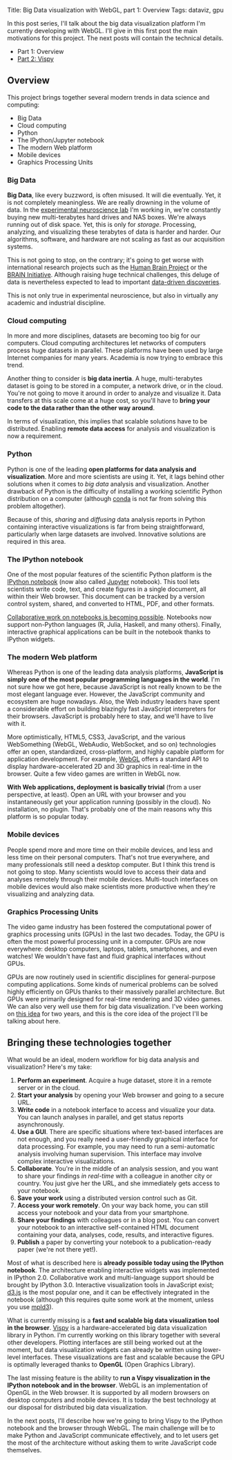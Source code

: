 Title: Big Data visualization with WebGL, part 1: Overview
Tags: dataviz, gpu

In this post series, I'll talk about the big data visualization platform I'm currently developing with WebGL. I'll give in this first post the main motivations for this project. The next posts will contain the technical details.

<!-- PELICAN_END_SUMMARY -->

* Part 1: Overview
* [Part 2: Vispy]({filename}2014-12-11-big-data-visualization-webgl-part2.md)

## Overview

This project brings together several modern trends in data science and computing:

* Big Data
* Cloud computing
* Python
* The IPython/Jupyter notebook
* The modern Web platform
* Mobile devices
* Graphics Processing Units

### Big Data

**Big Data**, like every buzzword, is often misused. It will die eventually. Yet, it is not completely meaningless. We are really drowning in the volume of data. In the [experimental neuroscience lab](http://www.ucl.ac.uk/cortexlab) I'm working in, we're constantly buying new multi-terabytes hard drives and NAS boxes. We're always running out of disk space. Yet, this is only for *storage*. Processing, analyzing, and visualizing these terabytes of data is harder and harder. Our algorithms, software, and hardware are not scaling as fast as our acquisition systems.

This is not going to stop, on the contrary; it's going to get worse with international research projects such as the [Human Brain Project](https://www.humanbrainproject.eu/) or the [BRAIN Initiative](http://www.whitehouse.gov/share/brain-initiative). Although raising huge technical challenges, this deluge of data is nevertheless expected to lead to important [data-driven discoveries](http://www.moore.org/programs/science/data-driven-discovery).

This is not only true in experimental neuroscience, but also in virtually any academic and industrial discipline.


### Cloud computing

In more and more disciplines, datasets are becoming too big for our computers. Cloud computing architectures let networks of computers process huge datasets in parallel. These platforms have been used by large Internet companies for many years. Academia is now trying to embrace this trend.

Another thing to consider is **big data inertia**. A huge, multi-terabytes dataset is going to be stored in a computer, a network drive, or in the cloud. You're not going to move it around in order to analyze and visualize it. Data transfers at this scale come at a huge cost, so you'll have to **bring your code to the data rather than the other way around**.

In terms of visualization, this implies that scalable solutions have to be distributed. Enabling **remote data access** for analysis and visualization is now a requirement.


### Python

Python is one of the leading **open platforms for data analysis and visualization**. More and more scientists are using it. Yet, it lags behind other solutions when it comes to *big data* analysis and visualization. Another drawback of Python is the difficulty of installing a working scientific Python distribution on a computer (although [conda](http://conda.pydata.org/) is not far from solving this problem altogether).

Because of this, *sharing* and *diffusing* data analysis reports in Python containing interactive visualizations is far from being straightforward, particularly when large datasets are involved. Innovative solutions are required in this area.


### The IPython notebook

One of the most popular features of the scientific Python platform is the [IPython notebook](http://ipython.org/notebook.html) (now also called [Jupyter](https://speakerdeck.com/fperez/project-jupyter) notebook). This tool lets scientists write code, text, and create figures in a single document, all within their Web browser. This document can be tracked by a version control system, shared, and converted to HTML, PDF, and other formats.

[Collaborative work on notebooks is becoming possible](https://colaboratory.jupyter.org). Notebooks now support non-Python languages (R, Julia, Haskell, and many others). Finally, interactive graphical applications can be built in the notebook thanks to IPython widgets.


### The modern Web platform

Whereas Python is one of the leading data analysis platforms, **JavaScript is simply one of the most popular programming languages in the world**. I'm not sure how we got here, because JavaScript is not really known to be the most elegant language ever. However, the JavaScript community and ecosystem are huge nowadays. Also, the Web industry leaders have spent a considerable effort on building blazingly fast JavaScript interpreters for their browsers. JavaScript is probably here to stay, and we'll have to live with it.

More optimistically, HTML5, CSS3, JavaScript, and the various WebSomething (WebGL, WebAudio, WebSocket, and so on) technologies offer an open, standardized, cross-platform, and highly capable platform for application development. For example, [WebGL](http://www.chromeexperiments.com/webgl/) offers a standard API to display hardware-accelerated 2D and 3D graphics in real-time in the browser. Quite a few video games are written in WebGL now.

**With Web applications, deployment is basically trivial** (from a user perspective, at least). Open an URL with your browser and you instantaneously get your application running (possibly in the cloud). No installation, no plugin. That's probably one of the main reasons why this platform is so popular today.


### Mobile devices

People spend more and more time on their mobile devices, and less and less time on their personal computers. That's not true everywhere, and many professionals still need a desktop computer. But I think this trend is not going to stop. Many scientists would love to access their data and analyses remotely through their mobile devices. Multi-touch interfaces on mobile devices would also make scientists more productive when they're visualizing and analyzing data.


### Graphics Processing Units

The video game industry has been fostered the computational power of graphics processing units (GPUs) in the last two decades. Today, the GPU is often the most powerful processing unit in a computer. GPUs are now everywhere: desktop computers, laptops, tablets, smartphones, and even watches! We wouldn't have fast and fluid graphical interfaces without GPUs.

GPUs are now routinely used in scientific disciplines for general-purpose computing applications. Some kinds of numerical problems can be solved highly efficiently on GPUs thanks to their massively parallel architecture. But GPUs were primarily designed for real-time rendering and 3D video games. We can also very well use them for big data visualization. I've been working on [this idea](http://journal.frontiersin.org/Journal/10.3389/fninf.2013.00036/full) for two years, and this is the core idea of the project I'll be talking about here.


## Bringing these technologies together

What would be an ideal, modern workflow for big data analysis and visualization? Here's my take:

1. **Perform an experiment**. Acquire a huge dataset, store it in a remote server or in the cloud.
2. **Start your analysis** by opening your Web browser and going to a secure URL.
3. **Write code** in a notebook interface to access and visualize your data. You can launch analyses in parallel, and get status reports asynchronously.
4. **Use a GUI**. There are specific situations where text-based interfaces are not enough, and you really need a user-friendly graphical interface for data processing. For example, you may need to run a semi-automatic analysis involving human supervision. This interface may involve complex interactive visualizations.
5. **Collaborate**. You're in the middle of an analysis session, and you want to share your findings *in real-time* with a colleague in another city or country. You just give her the URL, and she immediately gets access to your notebook.
6. **Save your work** using a distributed version control such as Git.
7. **Access your work remotely**. On your way back home, you can still access your notebook and your data from your smartphone.
8. **Share your findings** with colleagues or in a blog post. You can convert your notebook to an interactive self-contained HTML document containing your data, analyses, code, results, and interactive figures.
9. **Publish** a paper by converting your notebook to a publication-ready paper (we're not there yet!).

Most of what is described here is **already possible today using the IPython notebook**. The architecture enabling interactive widgets was implemented in IPython 2.0. Collaborative work and multi-language support should be brought by IPython 3.0. Interactive visualization tools in JavaScript exist; [d3.js](http://d3js.org) is the most popular one, and it can be effectively integrated in the notebook (although this requires quite some work at the moment, unless you use [mpld3](http://mpld3.github.io/)).

What is currently missing is a **fast and scalable big data visualization tool in the browser**. [Vispy](http://vispy.org) is a hardware-accelerated big data visualization library in Python. I'm currently working on this library together with several other developers. Plotting interfaces are still being worked out at the moment, but data visualization widgets can already be written using lower-level interfaces. These visualizations are fast and scalable because the GPU is optimally leveraged thanks to **OpenGL** (Open Graphics Library).

The last missing feature is the ability to **run a Vispy visualization in the IPython notebook and in the browser**. WebGL is an implementation of OpenGL in the Web browser. It is supported by all modern browsers on desktop computers and mobile devices. It is today the best technology at our disposal for distributed big data visualization.

In the next posts, I'll describe how we're going to bring Vispy to the IPython notebook and the browser through WebGL. The main challenge will be to make Python and JavaScript communicate effectively, and to let users get the most of the architecture without asking them to write JavaScript code themselves.
